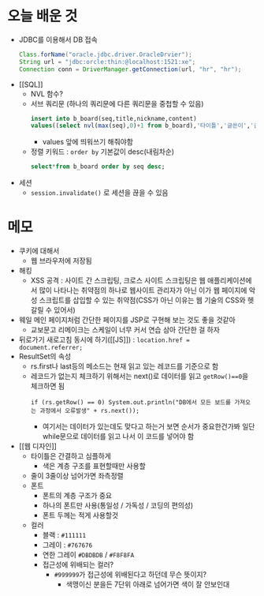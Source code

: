 # 오늘 배운 것
- JDBC를 이용해서 DB 접속
	```java
	Class.forName("oracle.jdbc.driver.OracleDrvier");
	String url = "jdbc:orcle:thin:@localhost:1521:xe";
	Connection conn = DriverManager.getConnection(url, "hr", "hr");
	```
- [[SQL]]
	- NVL 함수?
	- 서브 쿼리문 (하나의 쿼리문에 다른 쿼리문을 중첩할 수 있음) 
		```sql
		insert into b_board(seq,title,nickname,content)
		values((select nvl(max(seq),0)+1 from b_board),'타이틀','글쓴이','글내용' );
		```
		- values 앞에 띄워쓰기 해줘야함
	- 정렬 키워드 :  `order by` 기본값이 desc(내림차순)
		```sql
		select*from b_board order by seq desc;
		```
- 세션
	- `session.invalidate()` 로 세션을 끊을 수 있음

# 메모
- 쿠키에 대해서
	- 웹 브라우저에 저장됨
- 해킹 
	- XSS 공격 : 사이트 간 스크립팅, 크로스 사이트 스크립팅은 웹 애플리케이션에서 많이 나타나는 취약점의 하나로 웹사이트 관리자가 아닌 이가 웹 페이지에 악성 스크립트를 삽입할 수 있는 취약점(CSS가 아닌 이유는 웹 기술의 CSS와 헷갈릴 수 있어서)
- 웨일 메인 페이지처럼 간단한 페이지를 JSP로 구현해 보는 것도 좋을 것같아
	- 교보문고 리메이크는 스케일이 너무 커서 연습 삼아 간단한 걸 하자
- 뒤로가기 새로고침 동시에 하기([[JS]]) : `location.href = document.referrer;`
- ResultSet의 속성
	- rs.first나 last등의 메소드는 현재 읽고 있는 레코드를 기준으로 함
	- 레코드가 없는지 체크하기 위해서는 next()로 데이터를 읽고 `getRow()==0`을 체크하면 됨
		```
		if (rs.getRow() == 0) System.out.println("DB에서 모든 보드를 가져오는 과정에서 오류발생" + rs.next());
		```
		- 여기서는 데이터가 있는데도 맞다고 하는거 보면 순서가 중요한건가봐 일단 while문으로 데이터를 읽고 나서 이 코드를 넣어야 함
- [[웹 디자인]]
	- 타이틀은 간결하고 심플하게
		- 색은 계층 구조를 표현할때만 사용할
	- 줄이 3줄이상 넘어가면 좌측정렬
	- 폰트
		- 폰트의 계층 구조가 중요
		- 하나의 폰트만 사용(통일성 / 가독성 / 코딩의 편의성)
		- 폰트 두께는 적게 사용할것
	- 컬러
		- 블랙 : `#111111`
		- 그레이 : `#767676`
		- 연한 그레이 `#DBDBDB` / `#F8F8FA`
		- 접근성에 위배되는 컬러?
			- `#999999`가 접근성에 위배된다고 하던데 무슨 뜻이지?
				- 색맹이신 분을든 7단위 아래로 넘어가면 색이 잘 안보인대